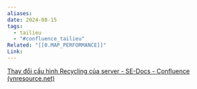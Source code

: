```yaml
---
aliases: 
date: 2024-08-15
tags:
  - tailieu
  - "#confluence_tailieu"
Related: "[[0.MAP_PERFORMANCE]]"
Link:
---
```

[Thay đổi cấu hình Recycling của server - SE-Docs - Confluence (vnresource.net)](https://confluence.vnresource.net:18001/pages/viewpage.action?pageId=30966010)